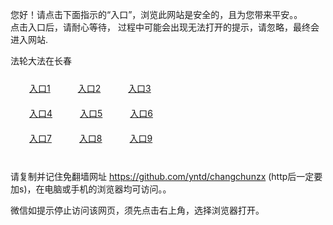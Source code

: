 您好！请点击下面指示的“入口”，浏览此网站是安全的，且为您带来平安。。 <br/>
点击入口后，请耐心等待， 过程中可能会出现无法打开的提示，请忽略，最终会进入网站. </br>

法轮大法在长春<br/>
<div style="padding:10px"><a style="margin:20px" target="_blank" href="https://d3dzpcpo6e8a9q.cloudfront.net/2Qpsp?yapfcqax" id="ccLink1" rel="nofollow">入口1</a> <a target="_blank" style="margin:20px" href="https://d2yefmqumvembz.cloudfront.net/2Qpsp?edunpouw" id="ccLink2" rel="nofollow">入口2</a> <a style="margin:20px" target="_blank" href="https://dbu5fz9oxbyay.cloudfront.net/2Qpsp?ikopzpl" id="ccLink3" rel="nofollow">入口3</a></div>

<div style="padding:10px" ><a style="margin:20px" target="_blank" href="https://d3dzpcpo6e8a9q.cloudfront.net/2Qpsp?yapfcqax" id="ccLink4" rel="nofollow">入口4</a> <a style="margin:20px" href="https://d2yefmqumvembz.cloudfront.net/2Qpsp?edunpouw" target="_blank" id="ccLink5" rel="nofollow">入口5</a> <a style="margin:20px" href="https://dbu5fz9oxbyay.cloudfront.net/2Qpsp?ikopzpl" target="_blank" id="ccLink6" rel="nofollow">入口6</a></div>

<div style="padding:10px"><a style="margin:20px" target="_blank" href="https://d3dzpcpo6e8a9q.cloudfront.net/2Qpsp?yapfcqax" id="ccLink7" rel="nofollow">入口7</a> <a style="margin:20px" href="https://d2yefmqumvembz.cloudfront.net/2Qpsp?edunpouw" target="_blank" id="ccLink8" rel="nofollow">入口8</a> <a style="margin:20px" target="_blank" href="https://dbu5fz9oxbyay.cloudfront.net/2Qpsp?ikopzpl" id="ccLink9" rel="nofollow">入口9</a></div>

<br/>



请复制并记住免翻墙网址 https://github.com/yntd/changchunzx (http后一定要加s)，在电脑或手机的浏览器均可访问。。<br/>

微信如提示停止访问该网页，须先点击右上角，选择浏览器打开。
